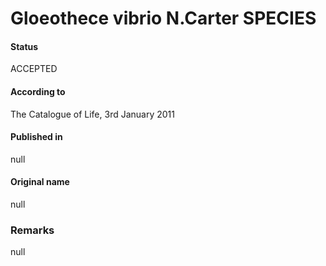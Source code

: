 # Gloeothece vibrio N.Carter SPECIES

#### Status
ACCEPTED

#### According to
The Catalogue of Life, 3rd January 2011

#### Published in
null

#### Original name
null

### Remarks
null